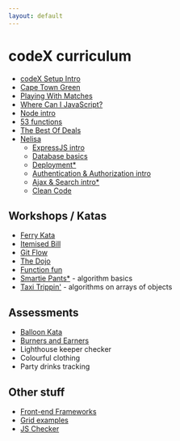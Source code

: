 ```yaml
---
layout: default
---
```


# codeX curriculum

* [codeX Setup Intro](http://intro.projectcodex.co/)
* [Cape Town Green](http://taxi.projectcodex.co/)
* [Playing With Matches](http://matches.projectcodex.co/)
* [Where Can I JavaScript?](http://where.projectcodex.co/)
* [Node intro](http://node.projectcodex.co/)
* [53 functions](http://53.projectcodex.co)
* [The Best Of Deals](http://bestdeal.projectcodex.co/)
* [Nelisa](http://nelisa.projectcodex.co/)
    * [ExpressJS intro](http://expressjs.projectcodex.co/)     
    * [Database basics](http://database.projectcodex.co/)
    * [Deployment*](http://deploy.projectcodex.co/)
    * [Authentication & Authorization intro](http://auth.projectcodex.co/)
    * [Ajax & Search intro*](http://search.projectcodex.co)
    * [Clean Code](http://cleancode.projectcodex.co)

## Workshops / Katas

* [Ferry Kata](http://ferry.projectcodex.co/)
* [Itemised Bill](http://itemisedbill.projectcodex.co/)
* [Git Flow](http://gitflow.projectcodex.co/)
* [The Dojo](http://dojo.projectcodex.co/)
* [Function fun](http://fun.projectcodex.co/)
* [Smartie Pants*](http://smarties.projectcodex.co) - algorithm basics
* [Taxi Trippin'](http://search.projectcodex.co) - algorithms on arrays of objects

## Assessments

* [Balloon Kata](http://balloon.projectcodex.co/)
* [Burners and Earners](http://cell.projectcodex.co/)
* Lighthouse keeper checker
* Colourful clothing
* Party drinks tracking

## Other stuff

* [Front-end Frameworks](http://fef.projectcodex.co/)
* [Grid examples](http://grid.projectcodex.co/)
* [JS Checker](http://checker.projectcodex.co/)
